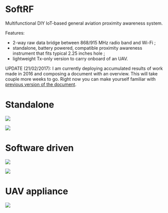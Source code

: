 # SoftRF

Multifunctional DIY IoT-based general aviation proximity awareness system.

Features:
- 2-way raw data bridge between 868/915 MHz radio band and Wi-Fi ;
- standalone, battery powered, compatible proximity awareness instrument that fits typical 2.25 inches hole ;
- lightweight Tx-only version to carry onboard of an UAV.

UPDATE (21/02/2017): I am currently deploying accumulated results of work made in 2016 and composing a document with an overview.
This will take couple more weeks to go. Right now you can make yourself familiar with [previous version of the document](https://github.com/lyusupov/SoftRF/blob/master/documents/SoftRF-release-1.pdf). 

# Standalone

![](https://github.com/lyusupov/SoftRF/blob/master/case/v4/SoftRF-Case-v4-Exterior.jpg)

![](https://github.com/lyusupov/SoftRF/blob/master/documents/images/first-five-units.jpg)

# Software driven

![](https://github.com/lyusupov/SoftRF/raw/master/documents/images/softrf-emulation.jpg)

![](https://github.com/lyusupov/SoftRF/raw/master/documents/images/LK8000-emu.jpg)

# UAV appliance

![](https://github.com/lyusupov/SoftRF/blob/master/documents/images/softrrf-case-uav-ext.jpg )

